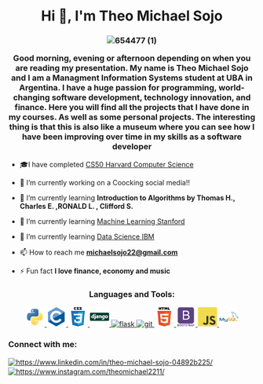 <h1 align="center">Hi 👋, I'm Theo Michael Sojo</h1>
<h3 align="center">

![654477 (1)](https://user-images.githubusercontent.com/88253574/140828597-0db705bc-f694-4a16-a6c7-4690a2fa7df8.png)


Good morning, evening or afternoon depending on when you are reading my presentation.
My name is Theo Michael Sojo and I am a Managment Information Systems student at UBA in Argentina.
I have a huge passion for programming, world-changing software development, technology innovation, and finance.
Here you will find all the projects that I have done in my courses. As well as some personal projects.
The interesting thing is that this is also like a museum where you can see how I have been improving over time in my skills as a software developer
</h3>

- :mortar_board:I have completed [CS50 Harvard Computer Science](https://www.edx.org/course/introduction-computer-science-harvardx-cs50x)

- :cookie: I’m currently working on a Coocking social media!!

- 🌱 I’m currently learning **Introduction to Algorithms by Thomas H., Charles E. ,RONALD L. , Clifford S.**

- 🌱 I’m currently learning [Machine Learning Stanford](https://www.coursera.org/learn/machine-learning?page=3)

- 🌱 I’m currently learning [Data Science IBM](https://www.coursera.org/professional-certificates/ibm-data-science?page=3)

- 📫 How to reach me **michaelsojo22@gmail.com**

- ⚡ Fun fact **I love finance, economy and music**



<h3 align="center">Languages and Tools:</h3>
<p align="center"><a href="https://www.python.org" target="_blank"> <img src="https://raw.githubusercontent.com/devicons/devicon/master/icons/python/python-original.svg" alt="python" width="40" height="40"/> </a>  <a href="https://www.cprogramming.com/" target="_blank"> <img src="https://raw.githubusercontent.com/devicons/devicon/master/icons/c/c-original.svg" alt="c" width="40" height="40"/> </a> <a href="https://www.w3schools.com/css/" target="_blank"> <img src="https://raw.githubusercontent.com/devicons/devicon/master/icons/css3/css3-original-wordmark.svg" alt="css3" width="40" height="40"/> </a> <a href="https://www.djangoproject.com/" target="_blank"> <img src="https://raw.githubusercontent.com/devicons/devicon/master/icons/django/django-original.svg" alt="django" width="40" height="40"/> </a> <a href="https://flask.palletsprojects.com/" target="_blank"> <img src="https://www.vectorlogo.zone/logos/pocoo_flask/pocoo_flask-icon.svg" alt="flask" width="40" height="40"/> </a> <a href="https://git-scm.com/" target="_blank"> <img src="https://www.vectorlogo.zone/logos/git-scm/git-scm-icon.svg" alt="git" width="40" height="40"/> </a> <a href="https://www.w3.org/html/" target="_blank"> <img src="https://raw.githubusercontent.com/devicons/devicon/master/icons/html5/html5-original-wordmark.svg" alt="html5" width="40" height="40"/> </a> <a href="https://getbootstrap.com" target="_blank"> <img src="https://raw.githubusercontent.com/devicons/devicon/master/icons/bootstrap/bootstrap-plain-wordmark.svg" alt="bootstrap" width="40" height="40"/> </a><a href="https://developer.mozilla.org/en-US/docs/Web/JavaScript" target="_blank"> <img src="https://raw.githubusercontent.com/devicons/devicon/master/icons/javascript/javascript-original.svg" alt="javascript" width="40" height="40"/> </a> <a href="https://www.mysql.com/" target="_blank"> <img src="https://raw.githubusercontent.com/devicons/devicon/master/icons/mysql/mysql-original-wordmark.svg" alt="mysql" width="40" height="40"/> </a>  </p>


<h3 align="left">Connect with me:</h3>
<p align="left">
<a href="https://www.linkedin.com/in/theo-michael-sojo-04892b225/" target="blank"><img align="center" src="https://raw.githubusercontent.com/rahuldkjain/github-profile-readme-generator/master/src/images/icons/Social/linked-in-alt.svg" alt="https://www.linkedin.com/in/theo-michael-sojo-04892b225/" height="30" width="40" /></a>
<a href="https://www.instagram.com/theomichael2211/" target="blank"><img align="center" src="https://raw.githubusercontent.com/rahuldkjain/github-profile-readme-generator/master/src/images/icons/Social/instagram.svg" alt="https://www.instagram.com/theomichael2211/" height="30" width="40" /></a>
</p>
